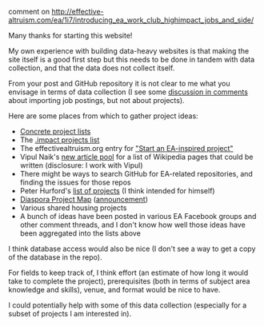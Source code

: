 comment on http://effective-altruism.com/ea/1i7/introducing_ea_work_club_highimpact_jobs_and_side/

Many thanks for starting this website!

My own experience with building data-heavy websites is that making the site itself is a good first step but this needs to be done in tandem with data collection, and that the data does not collect itself.

From your post and GitHub repository it is not clear to me what you envisage in terms of data collection (I see some [discussion in comments](http://effective-altruism.com/ea/1i7/introducing_ea_work_club_highimpact_jobs_and_side/cu8) about importing job postings, but not about projects).

Here are some places from which to gather project ideas:

- [Concrete project lists](http://effective-altruism.com/ea/18p/concrete_project_lists/)
- The [.impact projects list](https://impact.hackpad.com/Projects-aRiPtncmuKS)
- The effectivealtruism.org entry for ["Start an EA-inspired project"](https://www.effectivealtruism.org/get-involved/start-an-ea-inspired-project/)
- Vipul Naik's [new article pool](https://github.com/vipulnaik/contractwork/blob/master/new-article-pool.mediawiki) for a list of Wikipedia pages that could be written (disclosure: I work with Vipul)
- There might be ways to search GitHub for EA-related repositories, and finding the issues for those repos
- Peter Hurford's [list of projects](http://peterhurford.tumblr.com/post/142805032066/effective-altruism-project-ideas) (I think intended for himself)
- [Diaspora Project Map](https://namespace.obormot.net/Main/DiasporaProjectMap) ([announcement](https://www.lesserwrong.com/posts/fDhy3PXvJ6sjBJQB8/show-lw-diaspora-project-map-and-preregistration-database))
- Various shared housing projects
- A bunch of ideas have been posted in various EA Facebook groups and other comment threads, and I don't know how well those ideas have been aggregated into the lists above

I think database access would also be nice (I don't see a way to get a copy of the database in the repo).

For fields to keep track of, I think effort (an estimate of how long it would take to complete the project), prerequisites (both in terms of subject area knowledge and skills), venue, and format would be nice to have.

I could potentially help with some of this data collection (especially for a subset of projects I am interested in).
